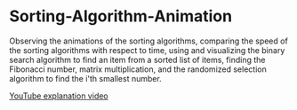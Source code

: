 # Sorting-Algorithm-Animation
Observing the animations of the sorting algorithms, comparing the speed of the sorting algorithms with respect to time, using and visualizing the binary search algorithm to find an item from a sorted list of items, finding the Fibonacci number, matrix multiplication, and the randomized selection algorithm to find the i'th smallest number.

[YouTube explanation video](https://www.youtube.com/watch?v=BM_qp1lgWBQ&list=LL&index=2&t=14s&ab_channel=IKCUElectricalandElectronicsEngineering)
